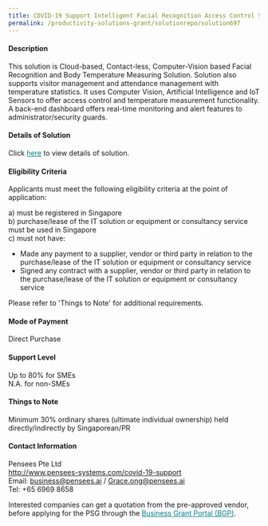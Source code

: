 ```yaml
---
title: COVID-19 Support Intelligent Facial Recognition Access Control System with Temperature Monitoring Version 1.0 - Package B (2 Units)
permalink: /productivity-solutions-grant/solutionrepo/solution697
---
```


#### Description

This solution is Cloud-based, Contact-less, Computer-Vision based Facial Recognition and Body Temperature Measuring Solution. Solution also supports visitor management and attendance management with temperature statistics. It uses Computer Vision, Artificial Intelligence and IoT Sensors to offer access control and temperature measurement functionality. A back-end dashboard offers real-time monitoring and alert features to administrator/security guards.


#### Details of Solution

Click <a href='https://govassist.gobusiness.gov.sg/images/psg/Desensitised_Pensees_Systems_Pte_Ltd-Annex3_CR_wef_27_August_2020_Part_2.pdf' style='color:#037e8a'>here</a> to view details of solution.

#### Eligibility Criteria

Applicants must meet the following eligibility criteria at the point of application:

a) must be registered in Singapore <br>
b) purchase/lease of the IT solution or equipment or consultancy service must be used in Singapore <br>
c) must not have:
- Made any payment to a supplier, vendor or third party in relation to the purchase/lease of the IT solution or equipment or consultancy service
- Signed any contract with a supplier, vendor or third party in relation to the purchase/lease of the IT solution or equipment or consultancy service

Please refer to 'Things to Note' for additional requirements.

#### Mode of Payment
Direct Purchase

#### Support Level
Up to 80% for SMEs <br>
N.A. for non-SMEs

#### Things to Note
Minimum 30% ordinary shares (ultimate individual ownership) held directly/indirectly by Singaporean/PR

#### Contact Information
Pensees Pte Ltd<br>http://www.pensees-systems.com/covid-19-support<br>Email: business@pensees.ai / Grace.ong@pensees.ai<br>Tel: +65 6969 8658

Interested companies can get a quotation from the pre-approved vendor, before applying for the PSG through the <a target='_blank' style='color:#037e8a' href='https://www.businessgrants.gov.sg/'>Business Grant Portal (BGP)</a>.
